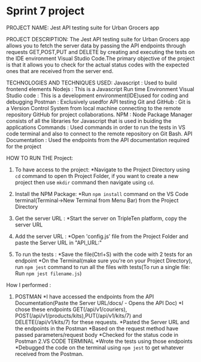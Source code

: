 # Sprint 7 project

PROJECT NAME:
Jest API testing suite for Urban Grocers app

PROJECT DESCRIPTION:
The Jest API testing suite for Urban Grocers app allows you to fetch the server data by passing the API endpoints through requests GET,POST,PUT and DELETE by creating and executing the tests on the IDE environment Visual Studio Code.The primary objective of the project is that it allows you to check for the actual status codes with the expected ones that are received from the server end.

TECHNOLOGIES AND TECHNIQUES USED:
Javascript           : Used to build frontend elements
Nodejs               : This is a Javascript Run time Environment
Visual Studio code   : This is a development environment(IDE)used for coding and debugging
Postman              : Exclusively usedfor API testing
Git and GitHub       : Git is a Version Control System from local machine connecting to the remote repository GitHub for project collaborations.
NPM                  : Node Package Manager consists of all the libraries for Javascript that is used in buiding the applications
Commands             : Used commands in order to run the tests in VS code terminal and also to connect to the remote repository on Git Bash.
API Documentation    : Used the endpoints from the API documentation required for the project


HOW TO RUN THE Project:

1. To have access to the project:
    *Navigate to the Project Directory using `cd` command to open th Project Folder, if you want to create a new project then use `mkdir` command then navigate using `cd`.
   
2. Install the NPM Package:
    *Run `npm install` command on the VS Code terminal(Terminal->New Terminal from Menu Bar) from the Project Directory 

3. Get the server URL :
    *Start the server on TripleTen platform, copy the server URL

4. Add the server URL :
    *Open 'config.js' file from the Project Folder and paste the Server URL in "API_URL:"

5. To run the tests :
    *Save the file(Ctrl+S) with the code with 2 tests for an endpoint
    *On the Terminal(make sure you're on your Project Directory), run `npm jest` command to run all the files with tests(To run a single file: Run `npm jest filename.js`)

How I performed :
1. POSTMAN
    *I have accessed the endpoints from the API Documentation(Paste the Server URL/docs/ - Opens the API Doc)
    *I chose these endpoints GET(/api/v1/couriers), POST(/api/v1/products/kits),PUT(/api/v1/kits/7) and DELETE(/api/v1/kits/7) for these requests.
    *Pasted the Server URL and the endpoints in the Postman
    *Based on the request method have passed parameters/request body 
    *Checked for the status code in Postman
2.VS CODE TERMINAL
    *Wrote the tests using those endpoints 
    *Debugged the code on the terminal using `npm jest` to get whatever received from the Postman.